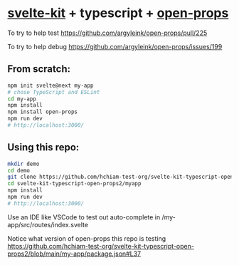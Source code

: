 # [svelte-kit](https://kit.svelte.dev/) + typescript + [open-props](https://github.com/argyleink/open-props)

To try to help test https://github.com/argyleink/open-props/pull/225

To try to help debug https://github.com/argyleink/open-props/issues/199

## From scratch:

```sh
npm init svelte@next my-app
# chose TypeScript and ESLint
cd my-app
npm install
npm install open-props
npm run dev
# http://localhost:3000/
```

## Using this repo:

```sh
mkdir demo
cd demo
git clone https://github.com/hchiam-test-org/svelte-kit-typescript-open-props2.git
cd svelte-kit-typescript-open-props2/myapp
npm install
npm run dev
# http://localhost:3000/
```

Use an IDE like VSCode to test out auto-complete in /my-app/src/routes/index.svelte

Notice what version of open-props this repo is testing https://github.com/hchiam-test-org/svelte-kit-typescript-open-props2/blob/main/my-app/package.json#L37
